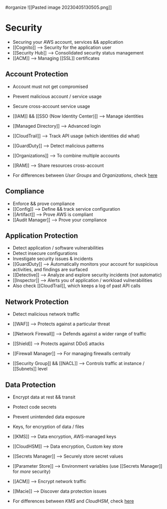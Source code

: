 #organize 
![[Pasted image 20230405130505.png]]
# Security
- Securing your AWS account, services && application
- [[Cognito]] --> Security for the application user
- [[Security Hub]] --> Consolidated security status management
- [[ACM]] --> Managing [[SSL]] certificates


## Account Protection
- Account must not get compromised
- Prevent malicious account / service usage
- Secure cross-account service usage
- [[IAM]] && [[SSO (Now Identity Center)]] --> Manage identities
- [[Managed Directory]] --> Advanced login
- [[CloudTrail]] --> Track API usage (which identities did what)
- [[GuardDuty]] --> Detect malicious patterns
- [[Organizations]] --> To combine multiple accounts
- [[RAM]] --> Share resources cross-account

- For differences between *User Groups* and *Organizations*, check [here](https://stackoverflow.com/questions/66525514/the-differences-between-iam-and-aws-organization)


## Compliance
- Enforce && prove compliance
- [[Config]] --> Define && track service configuration
- [[Artifact]] --> Prove AWS is compliant
- [[Audit Manager]] --> Prove your compliance


## Application Protection
- Detect application / software vulnerabilities
- Detect insecure configurations
- Investigate security issues & incidents
- [[GuardDuty]] --> Automatically monitors your account for suspicious activities, and findings are surfaced
- [[Detective]] --> Analyze and explore security incidents (not automatic)
- [[Inspector]] --> Alerts you of application / workload vulnerabilities
- Also check [[CloudTrail]], which keeps a log of past API calls


## Network Protection
- Detect malicious network traffic
- [[WAF]] --> Protects against a particular threat
- [[Network Firewall]] --> Defends against a wider range of traffic
- [[Shield]] --> Protects against DDoS attacks
- [[Firewall Manager]] --> For managing firewalls centrally

- [[Security Group]] && [[NACL]] --> Controls traffic at instance / [[Subnets]] level


## Data Protection
- Encrypt data at rest && transit
- Protect code secrets
- Prevent unintended data exposure

- Keys, for encryption of data / files

- [[KMS]] --> Data encryption, AWS-managed keys
- [[CloudHSM]] --> Data encryption, Custom key store
- [[Secrets Manager]] --> Securely store secret values
- [[Parameter Store]] --> Environment variables (use [[Secrets Manager]] for *more* security)
- [[ACM]] --> Encrypt network traffic
- [[Macie]] --> Discover data protection issues

- For differences between *KMS* and *CloudHSM*, check [here](https://stackoverflow.com/questions/67446389/what-are-the-differences-between-aws-cloud-hsm-and-kms)


